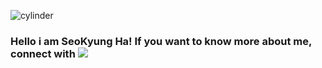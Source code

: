 ![cylinder](https://capsule-render.vercel.app/api?type=cylinder&color=auto&text=Welcome&fontAlignY=45&fontSize=40&height=150&animation=blinking&desc=This%20is%20SeoKyung'sGithub&descAlignY=70)

### Hello i am SeoKyung Ha! If you want to know more about me, connect with <a href="https://myslice.is/@HaSeoKyung"><img src="https://img.shields.io/badge/SLICE-002E5F?style=flat-square&logo=NFC&color=black&logoColor=white&labelColor=black&link=https://myslice.is/@HaSeoKyung"> 
